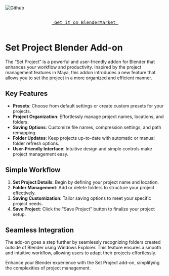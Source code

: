 ![Github](https://github.com/Jishnu-jithu/set-project/assets/145359279/592059f0-8024-4c6c-97a4-1ce6cb47683f)

<p align="center">
  <kbd>
    <br>
    <a href="https://www.blendermarket.com/products/last-used-modifiers">‏‏‎ ‎‎Get it on BlenderMarket ‎</a>
    <br>
    <br>
  </kbd>
</p>

# Set Project Blender Add-on

The “Set Project” is a powerful and user-friendly addon for Blender that enhances your workflow and productivity. Inspired by the project management features in Maya, this addon introduces a new feature that allows you to set the project in a more organized and efficient manner.

## Key Features

- **Presets**: Choose from default settings or create custom presets for your projects.
- **Project Organization**: Effortlessly manage project names, locations, and folders.
- **Saving Options**: Customize file names, compression settings, and path remapping.
- **Folder Updates**: Keep projects up-to-date with automatic or manual folder refresh options.
- **User-Friendly Interface**: Intuitive design and simple controls make project management easy.

## Simple Workflow

1. **Set Project Details**: Begin by defining your project name and location.
2. **Folder Management**: Add or delete folders to structure your project effectively.
3. **Saving Customization**: Tailor saving options to meet your specific project needs.
4. **Save Project**: Click the "Save Project" button to finalize your project setup.

## Seamless Integration

The add-on goes a step further by seamlessly recognizing folders created outside of Blender using Windows Explorer. This feature ensures a smooth and intuitive workflow, allowing users to adapt their projects effortlessly.

Enhance your Blender experience with the Set Project add-on, simplifying the complexities of project management.
